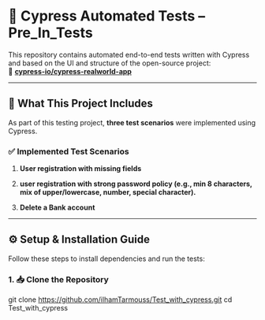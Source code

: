 # 🧪 Cypress Automated Tests – Pre_In_Tests

This repository contains automated end-to-end tests written with Cypress and based on the UI and structure of the open-source project:  
🔗 **[cypress-io/cypress-realworld-app](https://github.com/cypress-io/cypress-realworld-app)**

---

## 📌 What This Project Includes

As part of this testing project, **three test scenarios** were implemented using Cypress.

### ✅ Implemented Test Scenarios

1. **User registration with missing fields**  
  

2. **user registration with strong password policy 
(e.g., min 8 characters, mix of upper/lowercase, 
number, special character).**  
   

3. **Delete a Bank account**  
 
---

## ⚙️ Setup & Installation Guide

Follow these steps to install dependencies and run the tests:

### 1. 📥 Clone the Repository

git clone https://github.com/ilhamTarmouss/Test_with_cypress.git
cd Test_with_cypress
